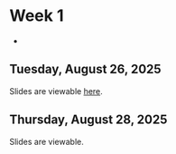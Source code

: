 # Week 1
-

## Tuesday, August 26, 2025

Slides are viewable [here](day_0.html).


## Thursday, August 28, 2025

Slides are viewable.

